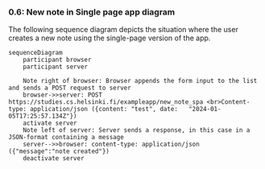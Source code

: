 ### 0.6: New note in Single page app diagram
The following sequence diagram depicts the situation where the user creates a new note using the single-page version of the app.

```mermaid
sequenceDiagram
    participant browser
    participant server

    Note right of browser: Browser appends the form input to the list and sends a POST request to server
    browser->>server: POST https://studies.cs.helsinki.fi/exampleapp/new_note_spa <br>Content-type: application/json ({content:	"test", date:	"2024-01-05T17:25:57.134Z"})
    activate server
    Note left of server: Server sends a response, in this case in a JSON-format containing a message
    server-->>browser: content-type: application/json ({"message":"note created"})
    deactivate server
```